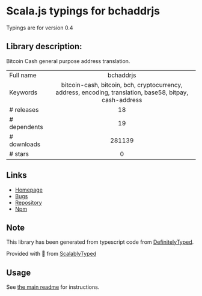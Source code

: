 
# Scala.js typings for bchaddrjs

Typings are for version 0.4

## Library description:
Bitcoin Cash general purpose address translation.

|                    |                 |
| ------------------ | :-------------: |
| Full name          | bchaddrjs |
| Keywords           | bitcoin-cash, bitcoin, bch, cryptocurrency, address, encoding, translation, base58, bitpay, cash-address |
| # releases         | 18 |
| # dependents       | 19 |
| # downloads        | 281139 |
| # stars            | 0 |

## Links
- [Homepage](https://github.com/bitcoincashjs/bchaddrjs#readme)
- [Bugs](https://github.com/bitcoincashjs/bchaddrjs/issues)
- [Repository](https://github.com/bitcoincashjs/bchaddrjs)
- [Npm](https://www.npmjs.com/package/bchaddrjs)
    


## Note
This library has been generated from typescript code from [DefinitelyTyped](https://definitelytyped.org).

Provided with :purple_heart: from [ScalablyTyped](https://github.com/oyvindberg/ScalablyTyped)

## Usage
See [the main readme](../../readme.md) for instructions.


